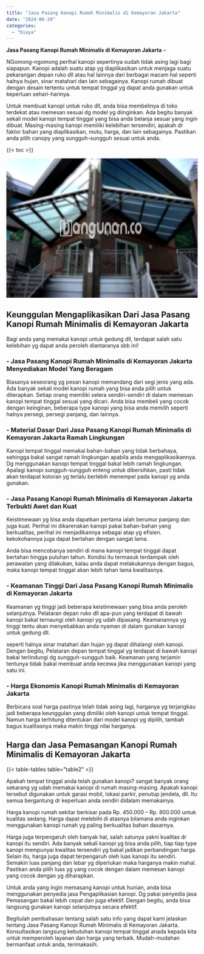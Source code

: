 ```yaml
---
title: "Jasa Pasang Kanopi Rumah Minimalis di Kemayoran Jakarta"
date: "2024-06-29"
categories: 
  - "biaya"
---
```


**Jasa Pasang Kanopi Rumah Minimalis di Kemayoran Jakarta** –

NGomong-ngomong perihal kanopi sepertinya sudah tidak asing lagi bagi siapapun. Kanopi adalah suatu atap yg diaplikasikan untuk menjaga suatu pekarangan depan ruko dll atau hal lainnya dari berbagai macam hal seperti halnya hujan, sinar matahari dan lain sebagainya. Kanopi rumah dibuat dengan desain tertentu untuk tempat tinggal yg dapat anda gunakan untuk keperluan sehari-harinya.

Untuk membuat kanopi untuk ruko dll, anda bisa membelinya di toko terdekat atau memesan sesuai dg model yg diinginkan. Ada begitu banyak sekali model kanopi tempat tinggal yang bisa anda belanja sesuai yang ingin dibuat. Masing-masing kanopi memiliki kelebihan tersendiri, apakah dr faktor bahan yang diaplikasikan, mutu, harga, dan lain sebagainya. Pastikan anda pilih canopy yang sungguh-sungguh sesuai untuk anda.

{{< toc >}}

![Jasa Pasang Kanopi Rumah Minimalis di Kemayoran Jakarta](/images/harga-kanopi-minimalis-14.png)

## Keunggulan Mengaplikasikan Dari Jasa Pasang Kanopi Rumah Minimalis di Kemayoran Jakarta

Bagi anda yang memakai kanopi untuk gedung dll, terdapat salah satu kelebihan yg dapat anda peroleh diantaranya sbb ini!

### \- Jasa Pasang Kanopi Rumah Minimalis di Kemayoran Jakarta Menyediakan Model Yang Beragam

Biasanya seseorang yg pesan kanopi memandang dari segi jenis yang ada. Ada banyak sekali model kanopi rumah yang bisa anda pilih untuk diterapkan. Setiap orang memiliki selera sendiri-sendiri di dalam memesan kanopi tempat tinggal sesuai yang dicari. Anda bisa membeli yang cocok dengan keinginan, beberapa type kanopi yang bisa anda memilih seperti halnya persegi, persegi panjang, dan lainnya.

### \- Material Dasar Dari Jasa Pasang Kanopi Rumah Minimalis di Kemayoran Jakarta Ramah Lingkungan

Kanopi tempat tinggal memakai bahan-bahan yang tidak berbahaya, sehingga bakal sangat ramah lingkungan apabila anda mengaplikasikannya. Dg menggunakan kanopi tempat tinggal bakal lebih ramah lingkungan. Apalagi kanopi sungguh-sungguh enteng untuk dibersihkan, pasti tidak akan terdapat kotoran yg terlalu berlebih menempel pada kanopi yg anda gunakan.

### \- Jasa Pasang Kanopi Rumah Minimalis di Kemayoran Jakarta Terbukti Awet dan Kuat

Keistimewaan yg bisa anda dapatkan pertama ialah berumur panjang dan juga kuat. Perihal ini dikarenakan kanopi pakai bahan-bahan yang berkualitas, perihal ini menjadikannya sebagai atap yg efisien. kekokohannya juga dapat bertahan dengan sangat lama.

Anda bisa mencobanya sendiri di mana kanopi tempat tinggal dapat bertahan hingga puluhan tahun. Kondisi itu termasuk terdampak oleh perawatan yang dilakukan, kalau anda dapat melakukannya dengan bagus, maka kanopi tempat tinggal akan lebih tahan lama kwalitasnya.

### \- Keamanan Tinggi Dari Jasa Pasang Kanopi Rumah Minimalis di Kemayoran Jakarta

Keamanan yg tinggi jadi beberapa keistimewaan yang bisa anda peroleh selanjutnya. Pelataran depan ruko dll apa-pun yang terdapat di bawah kanopi bakal ternaungi oleh kanopi yg udah dipasang. Keamanannya yg tinggi tentu akan menyebabkan anda nyaman di dalam gunakan kanopi untuk gedung dll.

seperti halnya sinar matahari dan hujan yg dapat dihalangi oleh kanopi. Dengan begitu, Pelataran depan tempat tinggal yg terdapat di bawah kanopi bakal terlindungi dg sungguh-sungguh baik. Keamanan yang terjamin tentunya tidak bakal membuat anda kecewa jika menggunakan kanopi yang satu ini.

### \- Harga Ekonomis Kanopi Rumah Minimalis di Kemayoran Jakarta

Berbicara soal harga pastinya telah tidak asing lagi, harganya yg terjangkau jadi beberapa keunggulan yang dimiliki oleh kanopi untuk tempat tinggal. Namun harga terhitung ditentukan dari model kanopi yg dipilih, tambah bagus kualitasnya maka makin tinggi nilai harganya.

## Harga dan Jasa Pemasangan Kanopi Rumah Minimalis di Kemayoran Jakarta

{{< table-tables table="table2" >}}

Apakah tempat tinggal anda telah gunakan kanopi? sangat banyak orang sekarang yg udah memakai kanopi di rumah masing-masing. Apakah kanopi tersebut digunakan untuk garasi mobil, lokasi parkir, penutup jendela, dll. Itu semua bergantung dr keperluan anda sendiri didalam memakainya.

Harga kanopi rumah sekitar berkisar pada Rp. 450.000 – Rp. 800.000 untuk kualitas sedang. Harga dapat melebihi di atasnya bilamana anda inginkan menggunakan kanopi rumah yg paling berkualitas bahan dasarnya.

Harga juga terpengaruh oleh banyak hal, salah satunya yakni kualitas dr kanopi itu sendiri. Ada banyak sekali kanopi yg bisa anda pilih, tiap tiap type kanopi mempunyai kwalitas tersendiri yg bakal jadikan perbandingan harga. Selain itu, harga juga dapat terpengaruh oleh luas kanopi itu sendiri. Semakin luas panjang dan lebar yg diperlukan maka harganya makin mahal. Pastikan anda pilih luas yg yang cocok dengan dalam memesan kanopi yang cocok dengan yg diharapkan.

Untuk anda yang ingin memasang kanopi untuk hunian, anda bisa menggunakan penyedia jasa Pengaplikasian kanopi. Dg pakai penyedia jasa Pemasangan bakal lebih cepat dan juga efektif. Dengan begitu, anda bisa langsung gunakan kanopi selanjutnya secara efektif.

Begitulah pembahasan tentang salah satu info yang dapat kami jelaskan tentang Jasa Pasang Kanopi Rumah Minimalis di Kemayoran Jakarta. Konsultasikan langsung kebutuhan kanopi tempat tinggal anada kepada kita untuk memperoleh layanan dan harga yang terbaik. Mudah-mudahan bermanfaat untuk anda, terimakasih.

